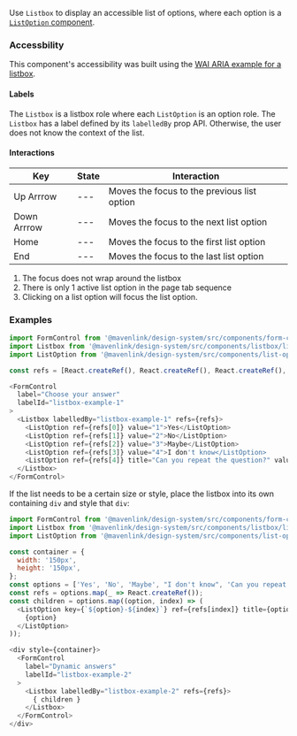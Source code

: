 Use `Listbox` to display an accessible list of options, where each option is a [`ListOption` component](#/Components/ListOption).

### Accessbility

This component's accessibility was built using the [WAI ARIA example for a listbox](https://www.w3.org/TR/wai-aria-practices-1.1/examples/listbox/listbox-scrollable.html).

#### Labels

The `Listbox` is a listbox role where each `ListOption` is an option role.
The `Listbox` has a label defined by its `labelledBy` prop API.
Otherwise, the user does not know the context of the list.

#### Interactions

| Key | State | Interaction |
| --- | --- | --- |
| Up Arrrow | --- | Moves the focus to the previous list option |
| Down Arrrow | --- | Moves the focus to the next list option |
| Home | --- | Moves the focus to the first list option |
| End | --- | Moves the focus to the last list option |

1. The focus does not wrap around the listbox
1. There is only 1 active list option in the page tab sequence
1. Clicking on a list option will focus the list option.

### Examples

```js
import FormControl from '@mavenlink/design-system/src/components/form-control/form-control.jsx';
import Listbox from '@mavenlink/design-system/src/components/listbox/listbox.jsx';
import ListOption from '@mavenlink/design-system/src/components/list-option/list-option.jsx';

const refs = [React.createRef(), React.createRef(), React.createRef(), React.createRef(), React.createRef()];

<FormControl
  label="Choose your answer"
  labelId="listbox-example-1"
>
  <Listbox labelledBy="listbox-example-1" refs={refs}>
    <ListOption ref={refs[0]} value="1">Yes</ListOption>
    <ListOption ref={refs[1]} value="2">No</ListOption>
    <ListOption ref={refs[2]} value="3">Maybe</ListOption>
    <ListOption ref={refs[3]} value="4">I don't know</ListOption>
    <ListOption ref={refs[4]} title="Can you repeat the question?" value="5">Can you repeat the question?</ListOption>
  </Listbox>
</FormControl>
```

If the list needs to be a certain size or style, place the listbox into its own containing `div` and style that `div`:

```js
import FormControl from '@mavenlink/design-system/src/components/form-control/form-control.jsx';
import Listbox from '@mavenlink/design-system/src/components/listbox/listbox.jsx';
import ListOption from '@mavenlink/design-system/src/components/list-option/list-option.jsx';

const container = {
  width: '150px',
  height: '150px',
};
const options = ['Yes', 'No', 'Maybe', "I don't know", 'Can you repeat the question?'];
const refs = options.map(_ => React.createRef());
const children = options.map((option, index) => (
  <ListOption key={`${option}-${index}`} ref={refs[index]} title={option} value={option}>
    {option}
  </ListOption>
));

<div style={container}>
  <FormControl
    label="Dynamic answers"
    labelId="listbox-example-2"
  >
    <Listbox labelledBy="listbox-example-2" refs={refs}>
      { children }
    </Listbox>
  </FormControl>
</div>
```
